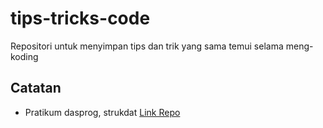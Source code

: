 # tips-tricks-code

Repositori untuk menyimpan tips dan trik yang sama temui selama meng-koding

## Catatan

- Pratikum dasprog, strukdat
  [Link Repo](https://github.com/MuhammadArifFaizin/BelajarProgramming/)